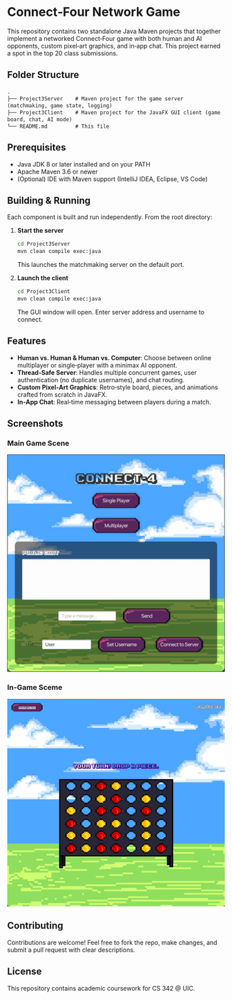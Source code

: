 # Connect‑Four Network Game

This repository contains two standalone Java Maven projects that together implement a networked Connect‑Four game with both human and AI opponents, custom pixel‑art graphics, and in‑app chat. This project earned a spot in the top 20 class submissions.

## Folder Structure

```
.
├── Project3Server    # Maven project for the game server (matchmaking, game state, logging)
├── Project3Client    # Maven project for the JavaFX GUI client (game board, chat, AI mode)
└── README.md         # This file
```

## Prerequisites

* Java JDK 8 or later installed and on your PATH
* Apache Maven 3.6 or newer
* (Optional) IDE with Maven support (IntelliJ IDEA, Eclipse, VS Code)

## Building & Running

Each component is built and run independently. From the root directory:

1. **Start the server**

   ```bash
   cd Project3Server
   mvn clean compile exec:java
   ```

   This launches the matchmaking server on the default port.

2. **Launch the client**

   ```bash
   cd Project3Client
   mvn clean compile exec:java
   ```

   The GUI window will open. Enter server address and username to connect.

## Features

* **Human vs. Human & Human vs. Computer**: Choose between online multiplayer or single‑player with a minimax AI opponent.
* **Thread‑Safe Server**: Handles multiple concurrent games, user authentication (no duplicate usernames), and chat routing.
* **Custom Pixel‑Art Graphics**: Retro‑style board, pieces, and animations crafted from scratch in JavaFX.
* **In‑App Chat**: Real‑time messaging between players during a match.

## Screenshots

### Main Game Scene

![Connect-Four Board in Play](assets/game.jpeg)

### In-Game Sceme

![Piece Drop Animation](assets/ingame.jpeg)

## Contributing

Contributions are welcome! Feel free to fork the repo, make changes, and submit a pull request with clear descriptions.

## License

This repository contains academic coursework for CS 342 @ UIC.
